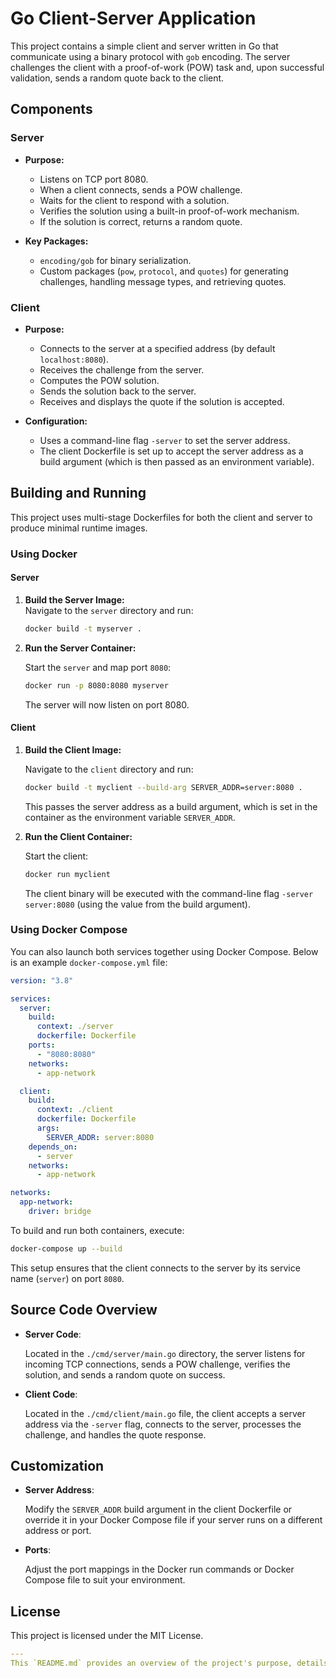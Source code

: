 # Go Client-Server Application

This project contains a simple client and server written in Go that communicate using a binary protocol with `gob` encoding. The server challenges the client with a proof-of-work (POW) task and, upon successful validation, sends a random quote back to the client.

## Components

### Server

- **Purpose:**
    - Listens on TCP port 8080.
    - When a client connects, sends a POW challenge.
    - Waits for the client to respond with a solution.
    - Verifies the solution using a built-in proof-of-work mechanism.
    - If the solution is correct, returns a random quote.

- **Key Packages:**
    - `encoding/gob` for binary serialization.
    - Custom packages (`pow`, `protocol`, and `quotes`) for generating challenges, handling message types, and retrieving quotes.

### Client

- **Purpose:**
    - Connects to the server at a specified address (by default `localhost:8080`).
    - Receives the challenge from the server.
    - Computes the POW solution.
    - Sends the solution back to the server.
    - Receives and displays the quote if the solution is accepted.

- **Configuration:**
    - Uses a command-line flag `-server` to set the server address.
    - The client Dockerfile is set up to accept the server address as a build argument (which is then passed as an environment variable).

## Building and Running

This project uses multi-stage Dockerfiles for both the client and server to produce minimal runtime images.

### Using Docker

#### Server

1. **Build the Server Image:**  
   Navigate to the `server` directory and run:
   ```bash
   docker build -t myserver .
   ```

2. **Run the Server Container:**
     
    Start the `server` and map port `8080`:
   ```bash
   docker run -p 8080:8080 myserver
   ```
    The server will now listen on port 8080.

#### Client

1. **Build the Client Image:**
   
    Navigate to the `client` directory and run:
    ```bash
    docker build -t myclient --build-arg SERVER_ADDR=server:8080 .
    ```
    This passes the server address as a build argument, which is set in the container as the environment variable `SERVER_ADDR`.
2. **Run the Client Container:**
   
   Start the client:

    ```bash
   docker run myclient
    ```
   The client binary will be executed with the command-line flag `-server server:8080` (using the value from the build argument).

### Using Docker Compose

You can also launch both services together using Docker Compose. Below is an example `docker-compose.yml` file:

```yaml
version: "3.8"

services:
  server:
    build:
      context: ./server
      dockerfile: Dockerfile
    ports:
      - "8080:8080"
    networks:
      - app-network

  client:
    build:
      context: ./client
      dockerfile: Dockerfile
      args:
        SERVER_ADDR: server:8080
    depends_on:
      - server
    networks:
      - app-network

networks:
  app-network:
    driver: bridge
```

To build and run both containers, execute:

```bash
docker-compose up --build
```
This setup ensures that the client connects to the server by its service name (`server`) on port `8080`.

## Source Code Overview
- **Server Code**:

    Located in the `./cmd/server/main.go` directory, the server listens for incoming TCP connections, sends a POW challenge, verifies the solution, and sends a random quote on success.

- **Client Code**:

    Located in the `./cmd/client/main.go` file, the client accepts a server address via the `-server` flag, connects to the server, processes the challenge, and handles the quote response.

## Customization
- **Server Address**:

    Modify the `SERVER_ADDR` build argument in the client Dockerfile or override it in your Docker Compose file if your server runs on a different address or port.

- **Ports**:

    Adjust the port mappings in the Docker run commands or Docker Compose file to suit your environment.

## License
This project is licensed under the MIT License.

```yaml
---
This `README.md` provides an overview of the project's purpose, details each component's role, and explains how to build and run the client and server using both Docker and Docker Compose.
```